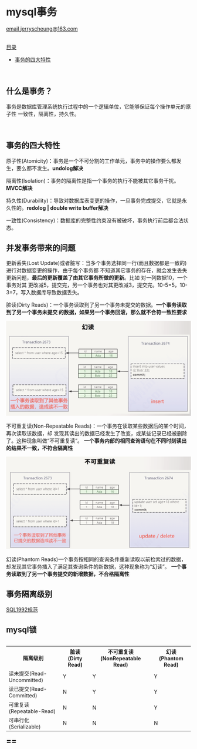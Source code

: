 <h1> mysql事务 </h1>

<a href="">email jerryscheung@163.com</a><br>
<br>
<p><a href="#目录">目录</a></p>
<ul><li><a href="#事务的四大特性">事务的四大特性</a></li></ul><br>


<h2> 什么是事务？</h2>
<p>事务是数据库管理系统执行过程中的一个逻辑单位，它能够保证每个操作单元的原子性
一致性，隔离性，持久性。</p>


<br>

<h2 id="事务的四大特性"> 事务的四大特性 </h2>
<p> 原子性(Atomicity)：事务是一个不可分割的工作单元，事务中的操作要么都发生，要么都不发生。<b>undolog解决</b></p>
<p> 隔离性(Isolation)：事务的隔离性是指一个事务的执行不能被其它事务干扰。<b> MVCC解决</b></p>
<p> 持久性(Durability)：导致对数据库表变更的操作，一旦事务完成提交，它就是永久性的。<b>redolog | double write buffer解决</b></p>
<p> 一致性(Consistency)：数据库的完整性约束没有被破坏，事务执行前后都合法状态。</p>

<h2> 并发事务带来的问题</h2>
<p> 更新丢失(Lost Update)或者脏写：当多个事务选择同一行(而且数据都是一致的)进行对数据变更的操作，由于每个事务都
不知道其它事务的存在，就会发生丢失更新问题，<b>最后的更新覆盖了由其它事务所做的更新</b>。比如 对一列数据10，一个事务对其
更改减5，提交完，另一个事务也对其更改减3，提交完。10-5=5，10-3=7，写入数据库导致数据丢失。</p>

<p>脏读(Dirty Reads)：一个事务读取到了另一个事务未提交的数据。<b>一个事务读取到了另一个事务未提交
的数据，如果另一个事务回滚，那么就不合符一致性要求</b></p>
<img src="https://github.com/jerryscheung/note/blob/master/img/mysql/mysql%E5%B9%BB%E8%AF%BB.png" target="_blank"/>

<p>不可重复读(Non-Repeatable Reads)：一个事务在读取某些数据后的某个时间，再次读取该数据，却
发现其读出的数据已经发生了改变，或某些记录已经被删除了。这种现象叫做“不可重复读”。
<b>一个事务内部的相同查询语句在不同时刻读出的结果不一致，不符合隔离性</b></p>
<img src="https://github.com/jerryscheung/note/blob/master/img/mysql/mysql%E4%B8%8D%E5%8F%AF%E9%87%8D%E5%A4%8D%E8%AF%BB.png" target="_blank"/>

<p>幻读(Phantom Reads)一个事务按相同的查询条件重新读取以前检索过的数据，却发现其它事务插入了满足其查询条件的新数据，这种现象称为“幻读”。
<b>一个事务读取到了另一个事务提交的新增数据，不合格隔离性</b></p>


<h2>事务隔离级别</h2>
<a href="https://www.contrib.andrew.cmu.edu/~shadow/sql/sql1992.txt" target="_blank">SQL1992规范</a>


<h2>mysql锁</h2>



<table border="0" width="50%" height="50%"  align="left" cellspacing="0" >
  <tr>
    <th>隔离级别</th>
    <th>脏读(Dirty Read)</th>
    <th>不可重复读(NonRepeatable Read)</th>
    <th>幻读(Phantom Read)</th>
  </tr>
  <tr>
    <td>读未提交(Read-Uncommitted)</td>
    <td>Y</td>
    <td>Y</td>
    <td>Y</td>
  </tr>
  <tr>
    <td>读已提交(Read-Committed)</td>
    <td>N</td>
    <td>Y</td>
    <td>Y</td>
  </tr>
  <tr>
    <td>可重复读(Repeatable-Read)</td>
    <td text-align="center">N</td>
    <td>N</td>
    <td>Y</td>
  </tr>
  <tr>
    <td>可串行化(Serializable)</td>
    <td>N</td>
    <td>N</td>
    <td>N</td>
  </tr>
</table>

<br>

## ==
